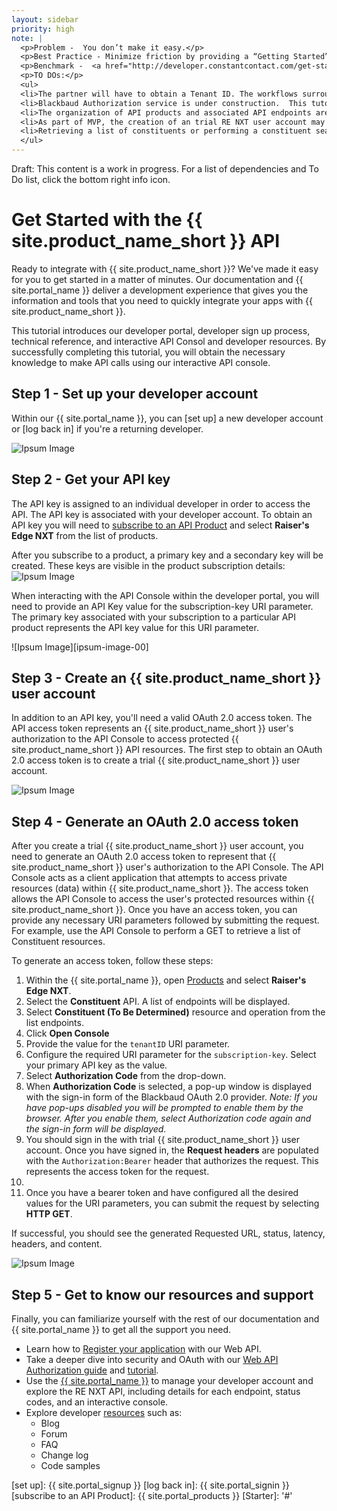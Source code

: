 ```yaml
---
layout: sidebar
priority: high
note: |  
  <p>Problem -  You don’t make it easy.</p>
  <p>Best Practice - Minimize friction by providing a “Getting Started” guide.  Explain the steps to get going.  Explain how to set up an developer account, get an API key, start using the API console and trying the API, point them to authentication documentation, code samples, other tutorials, blog, mailing list, forum.  </p>
  <p>Benchmark -  <a href="http://developer.constantcontact.com/get-started.html" target="_blank">Constant Contact</a></p> 
  <p>TO DOs:</p> 
  <ul>
  <li>The partner will have to obtain a Tenant ID. The workflows surrounding obtaining a tenant id and a provisioned developer environment is TBD.  The workflow that a partner would use to obtain a Tenant ID for the API console is currently undefined. See Step 4 below.</li>
  <li>Blackbaud Authorization service is under construction.  This tutorial will be updated once the sign-in form for the Blackbaud OAuth 2.0 provider is created.</li>
  <li>The organization of API products and associated API endpoints are still a work in progress. This tutorial will require updating once the API product(s) is organized.  See Step 2 below.</li>
  <li>As part of MVP, the creation of an trial RE NXT user account may not be initially auto-provisioned.  SDK docs will need to create content here that explains how the  trial RENXT user account is created. The trial RE NXT user account is provided to the sign-in form of the Blackbaud OAuth 2.0 provider.  See Steps 3 and 4.</li>
  <li>Retrieving a list of constituents or performing a constituent search makes sense if such endpoints are created. Adjust Step 4 to the appropriate endpoint after the endpoint is created. </li>
  </ul>
---
```


<p class="alert alert-danger">Draft: This content is a work in progress.  For a list of dependencies and To Do list, click the bottom right info icon.</p>

<!--
## TO DO

  <ul>
  <li></li>
  <li></li>
  <li></li>
  <li></li>
  <li></li>
  </ul>
-->

# Get Started with the {{ site.product_name_short }} API #

Ready to integrate with {{ site.product_name_short }}? We've made it easy for you to get started in a matter of minutes. Our documentation and {{ site.portal_name }} deliver a development experience that gives you the information and tools that you need to quickly integrate your apps with {{ site.product_name_short }}.  

This tutorial introduces our developer portal, developer sign up process, technical reference, and interactive API Consol and developer resources.  By successfully completing this tutorial, you will obtain the necessary knowledge to make API calls using our interactive API console.  

## Step 1 - Set up your developer account ##
Within our {{ site.portal_name }}, you can [set up] a new developer account or [log back in] if you're a returning developer.

![Ipsum Image][ipsum-image-00]

## Step 2 - Get your API key ##
The API key is assigned to an individual developer in order to access the API.  The API key is associated with your developer account.  To obtain an API key you will need to <a href="{{ site.portal_products }}" target="_blank">subscribe to an API Product</a> and select **Raiser's Edge NXT** from the list of products. 

 After you subscribe to a product, a primary key and a secondary key will be created.  These keys are visible in the product subscription details: 
  ![Ipsum Image][ipsum-image-00]

<p class="alert alert-info">When interacting with the API Console within the developer portal, you will need to provide an API Key value for the subscription-key URI parameter. The primary key associated with your subscription to a particular API product represents the API key value for this URI parameter.</p>
![Ipsum Image][ipsum-image-00]

## Step 3 - Create an {{ site.product_name_short }} user account  ##

In addition to an API key, you'll need a valid OAuth 2.0 access token. The API access token represents an {{ site.product_name_short }} user's authorization to the API Console to access protected {{ site.product_name_short }} API resources.  The first step to obtain an OAuth 2.0 access token is to create a trial {{ site.product_name_short }} user account.


![Ipsum Image][ipsum-image-00]

## Step 4 - Generate an OAuth 2.0 access token  ##
After you create a trial {{ site.product_name_short }} user account, you need to generate an OAuth 2.0 access token to represent that {{ site.product_name_short }} user's authorization to the API Console. The API Console acts as a client application that attempts to access private resources (data) within  {{ site.product_name_short }}.  The access token allows the API Console to access the user's protected resources within {{ site.product_name_short }}.  Once you have an access token, you can provide any necessary URI parameters followed by submitting the request.  For example, use the API Console to perform a GET to retrieve a list of Constituent resources. 

To generate an access token, follow these steps:

1. Within the {{ site.portal_name }}, open <a href="{{ site.portal_products }}">Products</a> and select **Raiser's Edge NXT**.
2. Select the **Constituent** API.  A list of endpoints will be displayed.
3. Select **Constituent (To Be Determined)** resource and operation from the list endpoints. 
4. Click **Open Console** 
5. Provide the value for the <code>tenantID</code> URI parameter.
6. Configure the required URI parameter for the <code>subscription-key</code>. Select your primary API key as the value.
7. Select **Authorization Code** from the drop-down. 
8. When **Authorization Code** is selected, a pop-up window is displayed with the sign-in form of the Blackbaud OAuth 2.0 provider.  *Note:  If you have pop-ups disabled you will be prompted to enable them by the browser. After you enable them, select Authorization code again and the sign-in form will be displayed.*
9. You should sign in the with trial {{ site.product_name_short }} user account.  Once you have signed in, the **Request headers** are populated with the <code>Authorization:Bearer</code> header that authorizes the request.  This represents the access token for the request. 
7.
10. Once you have a bearer token and have configured all the desired values for the URI parameters, you can submit the request by selecting **HTTP GET**. 

If successful, you should see the generated Requested URL, status, latency, headers, and content.

![Ipsum Image][ipsum-image-00]

## Step 5 - Get to know our resources and support
Finally, you can familiarize yourself with the rest of our documentation and {{ site.portal_name }} to get all the support you need.  

- Learn how to <a href="{{ site.guide_registering_your_app }}">Register your application</a> with our Web API. 
- Take a deeper dive into security and OAuth with our <a href="{{ site.guide_web_api_authorization }}">Web API Authorization guide</a> and <a href="{{ site.tutorials_auth }}">tutorial</a>.
- Use the <a href="{{ site.portal }}" target="_blank">{{ site.portal_name }}</a> to manage your developer account and explore the RE NXT API, including details for each endpoint, status codes, and an interactive console.
- Explore developer <a href="{{ site.resources }}">resources</a> such as:
	- Blog
	- Forum
	- FAQ
	- Change log
	- Code samples
	<!-- API Status -->  


[ipsum-image-00]: http://placehold.it/800x300
[ipsum-image-01]: http://placehold.it/800x800
[ipsum-image-02]: http://placehold.it/800x200
[ipsum-image-03]: http://placehold.it/800x200

[ipsum-image-00A]: holder.js/800x300
[ipsum-image-01A]: holder.js/800x800
[ipsum-image-02A]: holder.js/800x200
[ipsum-image-03A]: holder.js/800x200/sky

[set up]: {{ site.portal_signup }}
[log back in]: {{ site.portal_signin }}
[subscribe to an API Product]:  {{ site.portal_products }}
[Starter]: '#'
